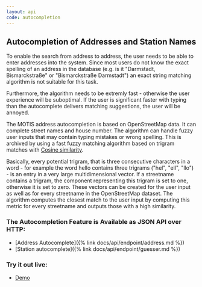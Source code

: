 ```yaml
---
layout: api
code: autocompletion
---
```


## Autocompletion of Addresses and Station Names

To enable the search from address to address, the user needs to be able to enter addresses into the system. Since most users do not know the exact spelling of an address in the database (e.g. is it "Darmstadt, Bismarckstraße" or "Bismarckstraße Darmstadt") an exact string matching algorithm is not suitable for this task.

Furthermore, the algorithm needs to be extremly fast - otherwise the user experience will be suboptimal. If the user is significant faster with typing than the autocomplete delivers matching suggestions, the user will be annoyed.

The MOTIS address autocompletion is based on OpenStreetMap data. It can complete street names and house number. The algorithm can handle fuzzy user inputs that may contain typing mistakes or wrong spelling. This is archived by using a fast fuzzy matching algorithm based on trigram matches with [Cosine similarity](https://en.wikipedia.org/wiki/Cosine_similarity).

Basically, every potential trigram, that is three consecutive characters in a word - for example the word hello contains three trigrams ("hel", "ell", "llo") - is an entry in a very large multidimensional vector. If a streetname contains a trigram, the component representing this trigram is set to one, otherwise it is set to zero. These vectors can be created for the user input as well as for every streetname in the OpenStreetMap dataset. The algorithm computes the closest match to the user input by computing this metric for every streetname and outputs those with a high similarity.



### The Autocompletion Feature is Available as JSON API over HTTP:

  - [Address Autocomplete]({% link docs/api/endpoint/address.md %})
  - [Station autocomplete]({% link docs/api/endpoint/guesser.md %})


### Try it out live:

  - [Demo](https://demo.motis-project.de/public/)